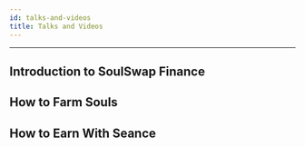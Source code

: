 ```yaml
---
id: talks-and-videos
title: Talks and Videos
---
```


---

## Introduction to SoulSwap Finance
<!-- 
<iframe width="675" height="380" src="https://www.youtube.com/embed/ojbMBN9pga4" frameborder="0" allow="accelerometer; autoplay; encrypted-media; gyroscope; picture-in-picture" allowfullscreen></iframe> -->

## How to Farm Souls
<!-- <iframe width="675" height="380" src="https://www.youtube.com/embed/uOJznNDxcck" frameborder="0" allow="accelerometer; autoplay; encrypted-media; gyroscope; picture-in-picture" allowfullscreen></iframe> -->

## How to Earn With Seance
<!-- <iframe width="675" height="380" src="https://www.youtube.com/embed/9HhB4XL4AR4" frameborder="0" allow="accelerometer; autoplay; encrypted-media; gyroscope; picture-in-picture" allowfullscreen></iframe> -->
